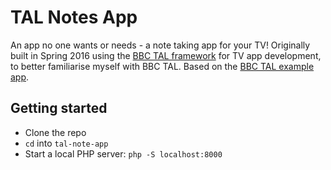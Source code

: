 # TAL Notes App

An app no one wants or needs - a note taking app for your TV! Originally built in Spring 2016 using the [BBC TAL framework](http://bbc.github.io/tal/) for TV app development, to better familiarise myself with BBC TAL. Based on the [BBC TAL example app](https://github.com/bbc/talexample).

## Getting started
- Clone the repo
- `cd` into `tal-note-app`
- Start a local PHP server: `php -S localhost:8000`